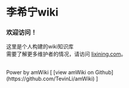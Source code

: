 # 李希宁wiki

### 欢迎访问！
这里是个人构建的wiki知识库  
需要了解更多维护者的情况，请访问 [lixining.com](http://lixining.com)。


<br>  
Power by amWiki
[ [view amWiki on Github](https://github.com/TevinLi/amWiki) ]

